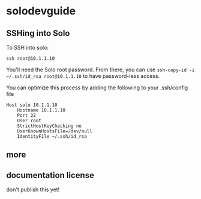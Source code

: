 # solodevguide

## SSHing into Solo

To SSH into solo:

```
ssh root@10.1.1.10
```

You'll need the Solo root password. From there, you can use `ssh-copy-id -i ~/.ssh/id_rsa root@10.1.1.10` to have password-less access.

You can optimize this process by adding the following to your .ssh/config file

```
Host solo 10.1.1.10
    Hostname 10.1.1.10
    Port 22
    User root
    StrictHostKeyChecking no
    UserKnownHostsFile=/dev/null
    IdentityFile ~/.ssh/id_rsa
```

## more

## documentation license

don't publish this yet!
